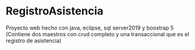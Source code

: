 # RegistroAsistencia
Proyecto web hecho con java, eclipse, sql server2019 y boostrap 5 (Contiene dos maestros con crud completo y una transaccional que es el registro de asistencia)
